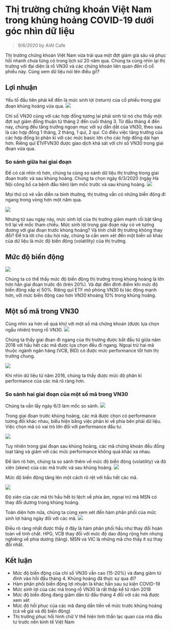 Thị trường chứng khoán Việt Nam trong khủng hoảng COVID-19 dưới góc nhìn dữ liệu
================================================================================

> 9/6/2020 by AIAI Cafe

Thị trường chứng khoán Việt Nam vừa trải qua một đợt giảm giá sâu và
phục hồi nhanh chưa từng có trong lịch sử 20 năm qua. Chúng ta cùng nhìn
lại thị trường với đại diện là rổ VN30 và các chứng khoán liên quan đến
rổ cổ phiếu này. Cùng xem dữ liệu nói lên điều gì!?

Lợi nhuận
---------

Yếu tố đầu tiên phải kể đến là mức sinh lợi (return) của cổ phiếu trong
giai đoạn khủng hoảng vừa qua.
![](thi-truong-ck-vietnam-trong-khung-hoang-covid-19-duoi-goc-nhin-du-lieu_files/figure-markdown_strict/unnamed-chunk-2-1.png)

Chỉ số VN30 cùng với các hợp đồng tương lai phái sinh từ nó cho thấy một
đợt sụt giảm đồng thuận từ tháng 2 đến cuối tháng 3. Từ đầu tháng 4 đến
nay, chúng đều tăng trưởng ngoạn mục với sự dẫn dắt của VN30, theo sau
là các hợp đồng 1 tháng, 2 tháng, 1 quí, 2 quí. Có điều việc tăng trưởng
của các hợp đồng bị phân kì với các mức basic lớn cho các hợp đồng dài
hạn hơn. Riêng quĩ E1VFVN30 được giao dịch khá sát với chỉ số VN30 trong
giai đoạn vừa qua.

### So sánh giữa hai giai đoạn

Để có cái nhìn rõ hơn, chúng ta cùng so sánh dữ liệu thị trường trong
giai đoạn trước và sau khủng hoảng. Chúng ta chọn ngày 6/3/2020 (ngày Hà
Nội công bố ca bệnh đầu tiên) làm mốc trước và sau khủng hoảng.
![](thi-truong-ck-vietnam-trong-khung-hoang-covid-19-duoi-goc-nhin-du-lieu_files/figure-markdown_strict/unnamed-chunk-3-1.png)

Mọi thứ có vẻ vẫn diễn ra bình thường, thị trường vẫn có những biến động
đi ngang trong vòng hơn một năm qua.

![](thi-truong-ck-vietnam-trong-khung-hoang-covid-19-duoi-goc-nhin-du-lieu_files/figure-markdown_strict/unnamed-chunk-4-1.png)

Nhưng từ sau ngày này, mức sinh lợi của thị trường giảm mạnh rồi bật
tăng trở lại về mốc tham chiếu. Mức sinh lợi trong giai đoạn này có vẻ
tương đương với giai đoạn trước khủng hoảng? Và tính chất thị trường
không thay đổi? Để trả lời cho câu hỏi này, chúng ta cần xem xét đến một
biến số khác của dữ liệu là mức độ biến động (volatility) của thị
trường.

Mức độ biến động
----------------

![](thi-truong-ck-vietnam-trong-khung-hoang-covid-19-duoi-goc-nhin-du-lieu_files/figure-markdown_strict/unnamed-chunk-5-1.png)

Chúng ta có thể thấy mức độ biến động thị trường trong khủng hoảng là
lớn hơn hẳn giai đoạn trước đó (trên 20%). Và đạt đến đỉnh điểm khi mức
độ biến động xấp xỉ 50%. Riêng quĩ ETF mô phỏng VN30 bị tác động mạnh
hơn, với mức biến động cao hơn VN30 khoảng 10% trong khủng hoảng.

Một số mã trong VN30
--------------------

Cùng nhìn xa hơn về quá khứ với một số mã chứng khoán (được lựa chọn
ngẫu nhiên) trong rổ VN30.
![](thi-truong-ck-vietnam-trong-khung-hoang-covid-19-duoi-goc-nhin-du-lieu_files/figure-markdown_strict/unnamed-chunk-6-1.png)

Chúng ta thấy giai đoạn đi ngang của thị trường được bắt đầu từ giữa năm
2018 với hầu hết các mã được lựa chọn đều đi ngang. Ngoại trừ hai mã
thuộc ngành ngân hàng (VCB, BID) có được mức performance tốt hơn thị
trường chung.

![](thi-truong-ck-vietnam-trong-khung-hoang-covid-19-duoi-goc-nhin-du-lieu_files/figure-markdown_strict/unnamed-chunk-7-1.png)

Khi nhìn dữ liệu từ năm 2016, chúng ta thấy được mức độ phân kì
performance của các mã rõ ràng hơn.

### So sánh hai giai đoạn của một số mã trong VN30

Chúng ta vẫn lấy ngày 6/3 làm mốc so sánh.
![](thi-truong-ck-vietnam-trong-khung-hoang-covid-19-duoi-goc-nhin-du-lieu_files/figure-markdown_strict/unnamed-chunk-8-1.png)

Trong giai đoạn trước khủng hoảng, các mã được chọn có performance tương
đối khác nhau, biểu hiện bằng việc phân kì về phía bên phải dữ liệu.
Việc chọn mã có vai trò lớn đối với performance đầu tư.

![](thi-truong-ck-vietnam-trong-khung-hoang-covid-19-duoi-goc-nhin-du-lieu_files/figure-markdown_strict/unnamed-chunk-9-1.png)

Tuy nhiên trong giai đoạn sau khủng hoảng, các mã chứng khoán đều đồng
loạt tăng và giảm với các mức performance không quá khác xa nhau.

Để làm rõ hơn, chúng ta so sánh thêm về mức độ biến động (volatility) và
độ xiên (skew) của các mã trước và sau khủng hoảng.
![](thi-truong-ck-vietnam-trong-khung-hoang-covid-19-duoi-goc-nhin-du-lieu_files/figure-markdown_strict/unnamed-chunk-10-1.png)

Mức độ biến động tăng lên một cách rõ rệt với hầu hết các mã.

![](thi-truong-ck-vietnam-trong-khung-hoang-covid-19-duoi-goc-nhin-du-lieu_files/figure-markdown_strict/unnamed-chunk-11-1.png)

Độ xiên của các mã thì hầu hết bị lệch về phía âm, ngoại trừ mã MSN có
thay đổi dương trong khủng hoảng.

Toàn diện hơn nữa, chúng ta cùng xem xét đến hàm phân phối của mức sinh
lợi hàng ngày đối với các mã.
![](thi-truong-ck-vietnam-trong-khung-hoang-covid-19-duoi-goc-nhin-du-lieu_files/figure-markdown_strict/unnamed-chunk-12-1.png)

Điều rõ ràng nhất được thấy ở đây là hàm phân phối hầu như thay đổi hoàn
toàn về tính chất. HPG, VCB thay đổi với mức độ dao động rộng hơn nhưng
nghiêng về phía dương (tăng). MSN và VIC là những mã cho thấy ít sự thay
đổi nhất.

Kết luận
--------

-   Mức độ biến động của chỉ số VN30 vẫn cao (15-20%) và đang giảm từ
    đỉnh vào hồi đầu tháng 4. Khủng hoảng đã thực sự qua đi?
-   Hàm phân phối biến động lợi nhuận là khác hẳn sau sự kiện COVID-19
-   Mức sinh lợi của các mã trong rổ VN30 là rất thấp kể từ năm 2018
-   Mức độ biến động đang giảm dần từ đầu tháng 4 đối với các mã được
    xem xét
-   Mức độ hồi phục của các mã đang dần tiến về mức trước khủng hoảng
    (cả về giá và độ biến động)
-   Thị trường phục hồi hình chữ V thể hiện tinh thần lạc quan của nhà
    đầu tư trước nền kinh tế Việt Nam
